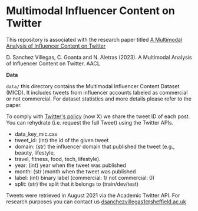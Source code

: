 # Multimodal Influencer Content on Twitter
This repository is associated with the research paper titled [A Multimodal Analysis of Influencer Content on Twitter](https://arxiv.org/pdf/2309.03064.pdf)

D. Sanchez Villegas, C. Goanta and N. Aletras (2023). A Multimodal Analysis of Influencer Content on Twitter. AACL


__Data__

```data/``` this directory contains the Multimodal Influencer Content Dataset (MICD). It includes tweets from influencer accounts labeled as commercial or not commercial. For dataset statistics and more details please refer to the paper.

To comply with [Twitter's policy](https://developer.twitter.com/en/develop) (now X)  we share the tweet ID of each post. You can rehydrate (i.e. request the full Tweet) using the Twitter APIs. 

- data_key_mic.csv
- tweet_id: (int) the id of the given tweet
- domain: (str) the influencer domain that published the tweet (e.g., beauty, lifestyle,
- travel, fitness, food, tech, lifestyle).
- year: (int) year when the tweet was published
- month: (str )month when the tweet was published
- label: (int) binary label (commercial: 1/ not commercial: 0)
- split: (str) the split that it belongs to (train/dev/test) 

Tweets were retrieved in August 2021 via the Academic Twitter API. 
For research purposes you can contact us dsanchezvillegas1@sheffield.ac.uk





